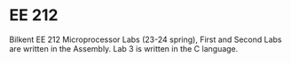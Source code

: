 # EE 212
Bilkent EE 212 Microprocessor Labs (23-24 spring), First and Second Labs are written in the Assembly. Lab 3 is written in the C language.

